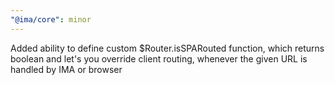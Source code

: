 ```yaml
---
"@ima/core": minor
---
```


Added ability to define custom $Router.isSPARouted function, which returns boolean and let's you override client routing, whenever the given URL is handled by IMA or browser

